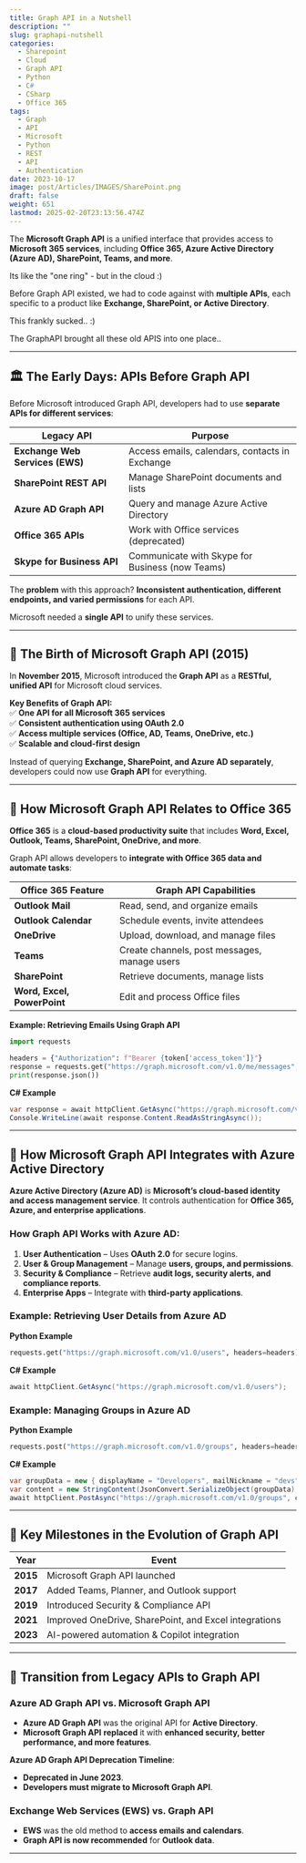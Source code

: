 ```yaml
---
title: Graph API in a Nutshell
description: ""
slug: graphapi-nutshell
categories:
  - Sharepoint
  - Cloud
  - Graph API
  - Python
  - C#
  - CSharp
  - Office 365
tags:
  - Graph
  - API
  - Microsoft
  - Python
  - REST
  - API
  - Authentication
date: 2023-10-17
image: post/Articles/IMAGES/SharePoint.png
draft: false
weight: 651
lastmod: 2025-02-20T23:13:56.474Z
---
```

<!-- 

# The History of the Graph API and How It Relates to Office and Active Directory

## 📜 Introduction
-->

The **Microsoft Graph API** is a unified interface that provides access to **Microsoft 365 services**, including **Office 365, Azure Active Directory (Azure AD), SharePoint, Teams, and more**.

Its like the "one ring" - but in the cloud :)

Before Graph API existed, we had to code against with **multiple APIs**, each specific to a product like **Exchange, SharePoint, or Active Directory**.

This frankly sucked.. :)

The GraphAPI brought all these old APIS into one place..

***

## 🏛 The Early Days: APIs Before Graph API

Before Microsoft introduced Graph API, developers had to use **separate APIs for different services**:

| **Legacy API**                  | **Purpose**                                     |
| ------------------------------- | ----------------------------------------------- |
| **Exchange Web Services (EWS)** | Access emails, calendars, contacts in Exchange  |
| **SharePoint REST API**         | Manage SharePoint documents and lists           |
| **Azure AD Graph API**          | Query and manage Azure Active Directory         |
| **Office 365 APIs**             | Work with Office services (deprecated)          |
| **Skype for Business API**      | Communicate with Skype for Business (now Teams) |

The **problem** with this approach? **Inconsistent authentication, different endpoints, and varied permissions** for each API.

Microsoft needed a **single API** to unify these services.

***

## 🚀 The Birth of Microsoft Graph API (2015)

In **November 2015**, Microsoft introduced the **Graph API** as a **RESTful, unified API** for Microsoft cloud services.

**Key Benefits of Graph API:**\
✅ **One API for all Microsoft 365 services**\
✅ **Consistent authentication using OAuth 2.0**\
✅ **Access multiple services (Office, AD, Teams, OneDrive, etc.)**\
✅ **Scalable and cloud-first design**

Instead of querying **Exchange, SharePoint, and Azure AD separately**, developers could now use **Graph API** for everything.

***

## 🏢 How Microsoft Graph API Relates to Office 365

**Office 365** is a **cloud-based productivity suite** that includes **Word, Excel, Outlook, Teams, SharePoint, OneDrive, and more**.

Graph API allows developers to **integrate with Office 365 data and automate tasks**:

| **Office 365 Feature**      | **Graph API Capabilities**                   |
| --------------------------- | -------------------------------------------- |
| **Outlook Mail**            | Read, send, and organize emails              |
| **Outlook Calendar**        | Schedule events, invite attendees            |
| **OneDrive**                | Upload, download, and manage files           |
| **Teams**                   | Create channels, post messages, manage users |
| **SharePoint**              | Retrieve documents, manage lists             |
| **Word, Excel, PowerPoint** | Edit and process Office files                |

**Example: Retrieving Emails Using Graph API**

```python
import requests

headers = {"Authorization": f"Bearer {token['access_token']}"}
response = requests.get("https://graph.microsoft.com/v1.0/me/messages", headers=headers)
print(response.json())
```

**C# Example**

```csharp
var response = await httpClient.GetAsync("https://graph.microsoft.com/v1.0/me/messages");
Console.WriteLine(await response.Content.ReadAsStringAsync());
```

***

## 🔐 How Microsoft Graph API Integrates with Azure Active Directory

**Azure Active Directory (Azure AD)** is **Microsoft’s cloud-based identity and access management service**. It controls authentication for **Office 365, Azure, and enterprise applications**.

### How Graph API Works with Azure AD:

1. **User Authentication** – Uses **OAuth 2.0** for secure logins.
2. **User & Group Management** – Manage **users, groups, and permissions**.
3. **Security & Compliance** – Retrieve **audit logs, security alerts, and compliance reports**.
4. **Enterprise Apps** – Integrate with **third-party applications**.

### Example: Retrieving User Details from Azure AD

**Python Example**

```python
requests.get("https://graph.microsoft.com/v1.0/users", headers=headers)
```

**C# Example**

```csharp
await httpClient.GetAsync("https://graph.microsoft.com/v1.0/users");
```

### Example: Managing Groups in Azure AD

**Python Example**

```python
requests.post("https://graph.microsoft.com/v1.0/groups", headers=headers, json={"displayName": "Developers", "mailNickname": "devs"})
```

**C# Example**

```csharp
var groupData = new { displayName = "Developers", mailNickname = "devs" };
var content = new StringContent(JsonConvert.SerializeObject(groupData), Encoding.UTF8, "application/json");
await httpClient.PostAsync("https://graph.microsoft.com/v1.0/groups", content);
```

***

## 📅 Key Milestones in the Evolution of Graph API

| **Year** | **Event**                                             |
| -------- | ----------------------------------------------------- |
| **2015** | Microsoft Graph API launched                          |
| **2017** | Added Teams, Planner, and Outlook support             |
| **2019** | Introduced Security & Compliance API                  |
| **2021** | Improved OneDrive, SharePoint, and Excel integrations |
| **2023** | AI-powered automation & Copilot integration           |

***

## 🔄 Transition from Legacy APIs to Graph API

### **Azure AD Graph API vs. Microsoft Graph API**

* **Azure AD Graph API** was the original API for **Active Directory**.
* **Microsoft Graph API** **replaced** it with **enhanced security, better performance, and more features**.

**Azure AD Graph API Deprecation Timeline**:

* **Deprecated in June 2023**.
* **Developers must migrate to Microsoft Graph API**.

### **Exchange Web Services (EWS) vs. Graph API**

* **EWS** was the old method to **access emails and calendars**.
* **Graph API is now recommended** for **Outlook data**.

***

<!-- 
## ⚡ Why Should Developers Use Microsoft Graph API?

✅ **Simplifies development** – No need for multiple APIs.  
✅ **Enhances security** – OAuth-based authentication.  
✅ **Improves performance** – Single API request for multiple services.  
✅ **Future-proof** – Regular updates and AI integration.  

---

## 🏁 Conclusion

The **Microsoft Graph API** has evolved from a simple **Office 365 API** to a **powerful platform** for integrating Microsoft 365 services.

🔹 It **unifies** access to **Office, Azure AD, Teams, SharePoint, and more**.  
🔹 It **replaces legacy APIs** like **Azure AD Graph and EWS**.  
🔹 It **powers automation and AI-driven workflows** in the Microsoft ecosystem.  

Whether you're working with **emails, users, files, security, or enterprise automation**, **Graph API is the future** of Microsoft 365 development.

-->
